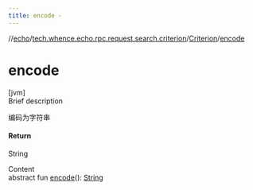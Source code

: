 ```yaml
---
title: encode -
---
```

//[echo](../../index.md)/[tech.whence.echo.rpc.request.search.criterion](../index.md)/[Criterion](index.md)/[encode](encode.md)



# encode  
[jvm]  
Brief description  


编码为字符串



#### Return  


String

  
Content  
abstract fun [encode](encode.md)(): [String](https://kotlinlang.org/api/latest/jvm/stdlib/kotlin/-string/index.html)  



